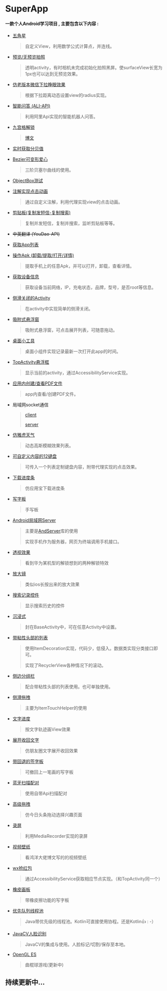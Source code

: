 # SuperApp

#### 一款个人Android学习项目 , 主要包含以下内容 :

* [五角星](https://github.com/Loren1994/MineDaimao/blob/master/app/src/main/java/com/example/loren/minesample/widget/FiveStarView.java)

  > 自定义View，利用数学公式计算点，并连线。

* [预览/无预览拍照](https://github.com/Loren1994/MineDaimao/blob/master/app/src/main/java/com/example/loren/minesample/TakePhotoActivity.kt)

  > 透明activity，有时相机未完成初始化拍照黑屏。使surfaceView长宽为1px也可以达到无预览效果。

* [仿老版本微信下拉睁眼效果](https://github.com/Loren1994/MineDaimao/blob/master/app/src/main/java/com/example/loren/minesample/CopyWxPullActivity.kt)

  > 根据下拉距离动态设置view的radius实现。

* [智能问答 (ALI-API)](https://github.com/Loren1994/MineDaimao/blob/master/app/src/main/java/com/example/loren/minesample/ChatActivity.kt)

  > 利用阿里Api实现的智能机器人问答。

* [九宫格解锁](https://github.com/Loren1994/MineDaimao/blob/master/app/src/main/java/com/example/loren/minesample/widget/OpenScreen.java)

  > [博文](https://juejin.im/post/59ead17ff265da4310478675)

* [实时获取分贝值](https://github.com/Loren1994/MineDaimao/blob/master/app/src/main/java/com/example/loren/minesample/VectorActivity.kt)

* [Bezier可变形爱心](https://github.com/Loren1994/MineDaimao/blob/master/app/src/main/java/com/example/loren/minesample/widget/Bezier1View.kt)

  > 三阶贝塞尔曲线的使用。

* [ObjectBox测试](https://github.com/Loren1994/MineDaimao/blob/master/app/src/main/java/com/example/loren/minesample/ObjectBoxActivity.kt)

* [注解实现点击动画](https://github.com/Loren1994/MineDaimao/blob/master/app/src/main/java/com/example/loren/minesample/InjectAnimActivity.kt)

  > 通过自定义注解，利用代理实现view的点击动画。

* [剪贴板(复制发短信-复制搜索)](https://github.com/Loren1994/MineDaimao/blob/master/app/src/main/java/com/example/loren/minesample/ClipActivity.kt)

  > 复制并发短信，复制并搜索，监听剪贴板等等。

* ~~中英翻译 (YouDao-API)~~

* [获取App列表](https://github.com/Loren1994/MineDaimao/blob/master/app/src/main/java/com/example/loren/minesample/AppManagerActivity.kt)

* [操作Apk (卸载/提取/打开/详情)](https://github.com/Loren1994/MineDaimao/blob/master/app/src/main/java/com/example/loren/minesample/AppManagerActivity.kt)

  > 提取手机上的任意Apk，并可以打开，卸载，查看详情。

* [获取设备信息](https://github.com/Loren1994/MineDaimao/blob/master/app/src/main/java/com/example/loren/minesample/AppManagerActivity.kt)

  > 获取设备当前网络，IP，充电状态，品牌，型号，是否root等信息。

* [侧滑关闭的Activity](https://github.com/Loren1994/MineDaimao/blob/master/app/src/main/java/com/example/loren/minesample/AmazingActivity.java)

  > 在activity中实现简单的侧滑关闭。

* [吸附式悬浮窗](https://github.com/Loren1994/MineDaimao/blob/master/app/src/main/java/com/example/loren/minesample/service/WindowsService.java)

  > 吸附式悬浮窗，可点击展开列表，可随意拖动。

* [桌面小工具](https://github.com/Loren1994/MineDaimao/blob/master/app/src/main/java/com/example/loren/minesample/widget/DemoAppWidget.kt)

  > 桌面小组件实现记录最新一次打开此app的时间。

* [TopActivity悬浮框](https://github.com/Loren1994/MineDaimao/blob/master/app/src/main/java/com/example/loren/minesample/service/ShowActivityService.java)

  > 显示当前的activity，通过AccessibilityService实现。

* [应用内创建/查看PDF文件](https://github.com/Loren1994/MineDaimao/blob/master/app/src/main/java/com/example/loren/minesample/RemoteViewActivity.kt)

  > app内查看/创建PDF文件。

* 局域网socket通信

  >  [client](https://github.com/Loren1994/MineDaimao/blob/master/app/src/main/java/socket/SocketClientActivity.kt)
  >
  > [server](https://github.com/Loren1994/MineDaimao/blob/master/app/src/main/java/socket/SocketServerActivity.kt)

* [仿雅虎天气](https://github.com/Loren1994/MineDaimao/blob/master/app/src/main/java/com/example/loren/minesample/BlurListActivity.kt)

  > 动态高斯模糊效果列表。

* [可自定义内容的12键盘](https://github.com/Loren1994/MineDaimao/blob/master/app/src/main/java/com/example/loren/minesample/widget/KeyBoardView.kt)

  > 可传入一个列表定制键盘内容，附带代理实现的点击效果。

* [下载进度条](https://github.com/Loren1994/MineDaimao/blob/master/app/src/main/java/com/example/loren/minesample/widget/DownloadingView.kt)

  > 仿应用宝下载进度条

* [写字板](https://github.com/Loren1994/MineDaimao/blob/master/app/src/main/java/com/example/loren/minesample/widget/SignView.kt)

  > 手写板

* [Android局域网Server](https://github.com/Loren1994/MineDaimao/blob/master/app/src/main/java/com/example/loren/minesample/HtmlFileActivity.kt)

  >  主要是[AndServer](https://github.com/yanzhenjie/AndServer)库的使用
  >
  > 实现手机作为服务器，网页为终端调用手机接口。

* [透视效果](https://github.com/Loren1994/MineDaimao/blob/master/app/src/main/java/com/example/loren/minesample/widget/HWLockView.kt)

  > 看到华为某机型的解锁想到的两种解锁特效

* [放大镜](https://github.com/Loren1994/MineDaimao/blob/master/app/src/main/java/com/example/loren/minesample/widget/放大镜控件.kt)

  > 类似ios长按出来的放大效果

* [搜索记录控件](https://github.com/Loren1994/MineDaimao/blob/master/app/src/main/java/com/example/loren/minesample/widget/SearchLayout.kt)

  > 显示搜索历史的控件

* [沉浸式](https://github.com/Loren1994/MineDaimao/blob/master/app/src/main/java/com/example/loren/minesample/base/ui/BaseActivity.kt)

  > 封在BaseActivity中，可在任意Activity中设置。

* [带粘性头部的列表](https://github.com/Loren1994/MineDaimao/blob/master/app/src/main/java/com/example/loren/minesample/StayTopActivity.kt)

  > 使用ItemDecoration实现，代码少，低侵入。数据类实现分类接口即可。
  >
  > 实现了RecyclerView各种情况下的滚动。

* [侧边分组栏](https://github.com/Loren1994/MineDaimao/blob/master/app/src/main/java/com/example/loren/minesample/widget/SlideView.kt)

  > 配合带粘性头部的列表使用。也可单独使用。

* [侧滑拖拽](https://github.com/Loren1994/MineDaimao/blob/master/app/src/main/java/com/example/loren/minesample/RecyclerTouchActivity.kt)

  > 主要为ItemTouchHelper的使用

* [文字进度](https://github.com/Loren1994/MineDaimao/blob/master/app/src/main/java/com/example/loren/minesample/widget/PathView.kt)

  > 按文字轨迹画View效果

* [展开收回文字](https://github.com/Loren1994/MineDaimao/blob/master/app/src/main/java/com/example/loren/minesample/widget/ExpandTextView.kt)

  > 仿朋友圈文字展开收回效果

* [带回退的签字板](https://github.com/Loren1994/MineDaimao/blob/master/app/src/main/java/com/example/loren/minesample/widget/SignWithRevertView.kt)

  > 可撤回上一笔画的写字板

* [蓝牙扫描配对](https://github.com/Loren1994/MineDaimao/blob/master/app/src/main/java/com/example/loren/minesample/BleActivity.kt)

  > 使用自带Api扫描配对

* [高级拖拽](https://github.com/Loren1994/MineDaimao/blob/master/app/src/main/java/com/example/loren/minesample/adapter/TTTouchAdapter.kt)

  > 仿今日头条拖动选择兴趣页面

* [录屏](https://github.com/Loren1994/MineDaimao/blob/master/app/src/main/java/com/example/loren/minesample/RecordScreenActivity.kt)

  > 利用MediaRecorder实现的录屏

* [视频壁纸](https://github.com/Loren1994/MineDaimao/blob/master/app/src/main/java/com/example/loren/minesample/wallpaper/CustomWallPaper.kt)

  > 看鸿洋大佬博文写的的视频壁纸

* [wx抢红包](https://github.com/Loren1994/MineDaimao/blob/master/app/src/main/java/com/example/loren/minesample/service/VerySixService.kt)

  > 通过AccessibilityService获取相应节点实现。（和TopActivity同一个）

* [橡皮画板](https://github.com/Loren1994/MineDaimao/blob/master/app/src/main/java/com/example/loren/minesample/widget/橡皮擦.kt)

  > 带橡皮擦功能的写字板

* [优先队列线程池](https://github.com/Loren1994/MineDaimao/blob/master/app/src/main/java/com/example/loren/minesample/threadPool/PriorityExecutor.kt)

  > Java带优先级的线程池。Kotlin可直接使用协程。还是Kotlin👍  : -）

* [JavaCV人脸识别](https://github.com/Loren1994/MineDaimao/blob/master/app/src/main/java/com/example/loren/minesample/FaceActivity.kt)

  > JavaCV的集成与使用。人脸标记/切割/保存至本地。

* [OpenGL ES](https://github.com/Loren1994/MineDaimao/blob/master/app/src/main/java/com/example/loren/minesample/opengl/FirstGlRender.kt)

  > 曲棍球游戏(更新中)


## 持续更新中...